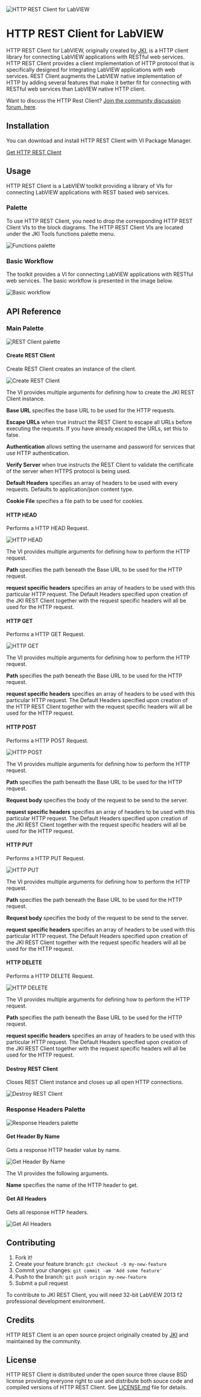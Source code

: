 ![HTTP REST Client for LabVIEW](https://user-images.githubusercontent.com/381432/194727878-ed7f915e-dd36-4e6e-a8ad-6088125d2c50.png)
# HTTP REST Client for LabVIEW

HTTP REST Client for LabVIEW, originally created by [JKI](https://jki.net), is a HTTP client library for connecting LabVIEW applications with RESTful web services. 
HTTP REST Client provides a client implementation of HTTP protocol that is specifically designed for integrating LabVIEW
applications with web services. REST Client augments the LabVIEW native implementation of HTTP by adding several 
features that make it better fit for connecting with RESTful web services than LabVIEW native HTTP client.

Want to discuss the HTTP Rest Client? [Join the community discussion forum, here](https://forums.jki.net/forum/68-http-rest-client/).

## Installation

You can download and install HTTP REST Client with VI Package Manager.

[Get HTTP REST Client](https://resources.jki.net/http-rest-client-for-labview)

## Usage
HTTP REST Client is a LabVIEW toolkit providing a library of VIs for connecting LabVIEW applications with REST based web services.

### Palette
To use HTTP REST Client, you need to drop the corresponding HTTP REST Client 
VIs to the block diagrams. The HTTP REST Client VIs are located under the JKI Tools functions
palette menu.

![Functions palette](https://github.com/JKISoftware/JKI-REST-Client/raw/master/img/rest-palette.png "Functions palette")

### Basic Workflow
The toolkit provides a VI for connecting LabVIEW applications with RESTful web services. The basic workflow is presented in the image below.

![Basic workflow](https://github.com/JKISoftware/JKI-REST-Client/raw/master/img/open-get-close.png "Basic workflow")

## API Reference

### Main Palette

![REST Client palette](https://github.com/JKISoftware/JKI-REST-Client/raw/master/img/rest-palette-open.png "REST Client palette")

#### Create REST Client
Create REST Client creates an instance of the client.

![Create REST Client](https://github.com/JKISoftware/JKI-REST-Client/raw/master/img/create-rest-client.png "Create REST Client")

The VI provides multiple arguments for defining how to create the JKI REST Client instance.

**Base URL** specifies the base URL to be used for the HTTP requests.

**Escape URLs** when true instruct the REST Client to escape all URLs before executing the requests. If you have already escaped the URLs, set this to false.

**Authentication** allows setting the username and password for services that use HTTP authentication.

**Verify Server** when true instructs the REST Client to validate the certificate of the server when HTTPS protocol is being used.

**Default Headers** specifies an array of headers to be used with every requests. Defaults to application/json content type.

**Cookie File** specifies a file path to be used for cookies.

#### HTTP HEAD
Performs a HTTP HEAD Request.

![HTTP HEAD](https://github.com/JKISoftware/JKI-REST-Client/raw/master/img/http-head.png "HTTP HEAD")

The VI provides multiple arguments for defining how to perform the HTTP request.

**Path** specifies the path beneath the Base URL to be used for the HTTP request.

**request specific headers** specifies an array of headers to be used with this particular HTTP request. 
The Default Headers specified upon creation of the JKI REST Client together with the request specific headers will all be 
used for the HTTP request.

#### HTTP GET
Performs a HTTP GET Request.

![HTTP GET](https://github.com/JKISoftware/JKI-REST-Client/raw/master/img/http-get.png "HTTP GET")

The VI provides multiple arguments for defining how to perform the HTTP request.

**Path** specifies the path beneath the Base URL to be used for the HTTP request.

**request specific headers** specifies an array of headers to be used with this particular HTTP request. 
The Default Headers specified upon creation of the HTTP REST Client together with the request specific headers will all be 
used for the HTTP request.

#### HTTP POST
Performs a HTTP POST Request.

![HTTP POST](https://github.com/JKISoftware/JKI-REST-Client/raw/master/img/http-post.png "HTTP POST")

The VI provides multiple arguments for defining how to perform the HTTP request.

**Path** specifies the path beneath the Base URL to be used for the HTTP request.

**Request body** specifies the body of the request to be send to the server.

**request specific headers** specifies an array of headers to be used with this particular HTTP request. 
The Default Headers specified upon creation of the JKI REST Client together with the request specific headers will all be 
used for the HTTP request.

#### HTTP PUT
Performs a HTTP PUT Request.

![HTTP PUT](https://github.com/JKISoftware/JKI-REST-Client/raw/master/img/http-put.png "HTTP PUT")

The VI provides multiple arguments for defining how to perform the HTTP request.

**Path** specifies the path beneath the Base URL to be used for the HTTP request.

**Request body** specifies the body of the request to be send to the server.

**request specific headers** specifies an array of headers to be used with this particular HTTP request. 
The Default Headers specified upon creation of the JKI REST Client together with the request specific headers will all be 
used for the HTTP request.

#### HTTP DELETE
Performs a HTTP DELETE Request.

![HTTP DELETE](https://github.com/JKISoftware/JKI-REST-Client/raw/master/img/http-delete.png "HTTP DELETE")

The VI provides multiple arguments for defining how to perform the HTTP request.

**Path** specifies the path beneath the Base URL to be used for the HTTP request.

**request specific headers** specifies an array of headers to be used with this particular HTTP request. 
The Default Headers specified upon creation of the JKI REST Client together with the request specific headers will all be 
used for the HTTP request.

#### Destroy REST Client
Closes REST Client instance and closes up all open HTTP connections.

![Destroy REST Client](https://github.com/JKISoftware/JKI-REST-Client/raw/master/img/destroy-rest-client.png "Destroy REST Client")


### Response Headers Palette

![Response Headers palette](https://github.com/JKISoftware/JKI-REST-Client/raw/master/img/rest-palette-response-headers.png "Response Headers palette")

#### Get Header By Name
Gets a response HTTP header value by name.

![Get Header By Name](https://github.com/JKISoftware/JKI-REST-Client/raw/master/img/get-header-by-name.png "Get Header By Name")

The VI provides the following arguments.

**Name** specifies the name of the HTTP header to get.

#### Get All Headers
Gets all response HTTP headers.

![Get All Headers](https://github.com/JKISoftware/JKI-REST-Client/raw/master/img/get-all-headers.png "Get All Headers")




## Contributing

1. Fork it!
2. Create your feature branch: `git checkout -b my-new-feature`
3. Commit your changes: `git commit -am 'Add some feature'`
4. Push to the branch: `git push origin my-new-feature`
5. Submit a pull request

To contribute to JKI REST Client, you will need 32-bit LabVIEW 2013 f2 professional development environment.

## Credits

HTTP REST Client is an open source project originally created by [JKI](http://jki.net) and maintained by the community.

## License

HTTP REST Client is distributed under the open source three clause BSD license providing everyone right to use and distribute both souce code
and compiled versions of HTTP REST Client. See [LICENSE.md](LICENSE.md) file for details.

